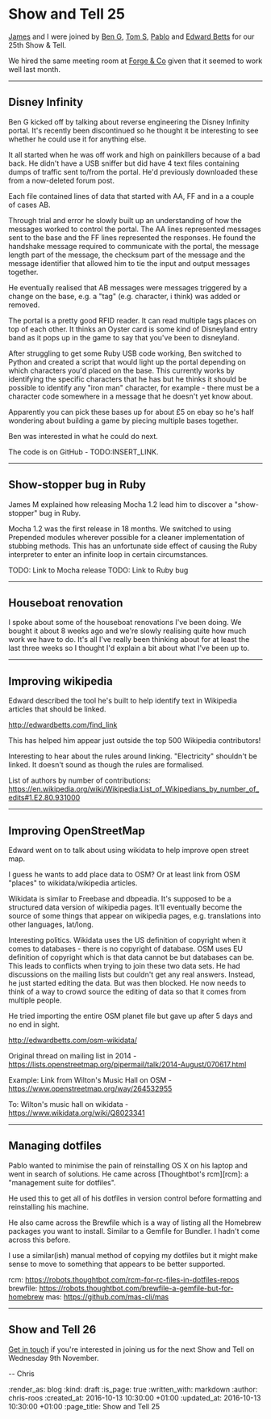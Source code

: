 Show and Tell 25
================

[James][james-mead] and I were joined by [Ben G][ben-griffiths], [Tom S][tom-stuart], [Pablo][pablo-manrubia] and [Edward Betts][edward-betts] for our 25th Show & Tell.

We hired the same meeting room at [Forge & Co][forge-and-co] given that it seemed to work well last month.

[ben-griffiths]: https://twitter.com/beng
[edward-betts]: http://edwardbetts.com/
[forge-and-co]: http://forgeandco.co.uk/
[james-mead]: /james-mead
[pablo-manrubia]: http://pmanrubia.info/
[tom-stuart]: http://codon.com/

---

## Disney Infinity

Ben G kicked off by talking about reverse engineering the Disney Infinity portal. It's recently been discontinued so he thought it be interesting to see whether he could use it for anything else.

It all started when he was off work and high on painkillers because of a bad back. He didn't have a USB sniffer but did have 4 text files containing dumps of traffic sent to/from the portal. He'd previously downloaded these from a now-deleted forum post.

Each file contained lines of data that started with AA, FF and in a a couple of cases AB.

Through trial and error he slowly built up an understanding of how the messages worked to control the portal. The AA lines represented messages sent to the base and the FF lines represented the responses. He found the handshake message required to communicate with the portal, the message length part of the message, the checksum part of the message and the message identifier that allowed him to tie the input and output messages together.

He eventually realised that AB messages were messages triggered by a change on the base, e.g. a "tag" (e.g. character, i think) was added or removed.

The portal is a pretty good RFID reader. It can read multiple tags places on top of each other. It thinks an Oyster card is some kind of Disneyland entry band as it pops up in the game to say that you've been to disneyland.

After struggling to get some Ruby USB code working, Ben switched to Python and created a script that would light up the portal depending on which characters you'd placed on the base. This currently works by identifying the specific characters that he has but he thinks it should be possible to identify any "iron man" character, for example - there must be a character code somewhere in a message that he doesn't yet know about.

Apparently you can pick these bases up for about £5 on ebay so he's half wondering about building a game by piecing multiple bases together.

Ben was interested in what he could do next.

The code is on GitHub - TODO:INSERT_LINK.

---

## Show-stopper bug in Ruby

James M explained how releasing Mocha 1.2 lead him to discover a "show-stopper" bug in Ruby.

Mocha 1.2 was the first release in 18 months. We switched to using Prepended modules wherever possible for a cleaner implementation of stubbing methods. This has an unfortunate side effect of causing the Ruby interpreter to enter an infinite loop in certain circumstances.

TODO: Link to Mocha release
TODO: Link to Ruby bug

---

## Houseboat renovation

I spoke about some of the houseboat renovations I've been doing. We bought it about 8 weeks ago and we're slowly realising quite how much work we have to do. It's all I've really been thinking about for at least the last three weeks so I thought I'd explain a bit about what I've been up to.

---

## Improving wikipedia

Edward described the tool he's built to help identify text in Wikipedia articles that should be linked.

http://edwardbetts.com/find_link

This has helped him appear just outside the top 500 Wikipedia contributors!

Interesting to hear about the rules around linking. "Electricity" shouldn't be linked. It doesn't sound as though the rules are formalised.

List of authors by number of contributions: https://en.wikipedia.org/wiki/Wikipedia:List_of_Wikipedians_by_number_of_edits#1.E2.80.931000

---

## Improving OpenStreetMap

Edward went on to talk about using wikidata to help improve open street map.

I guess he wants to add place data to OSM? Or at least link from OSM "places" to wikidata/wikipedia articles.

Wikidata is similar to Freebase and dbpeadia. It's supposed to be a structured data version of wikipedia pages. It'll eventually become the source of some things that appear on wikipedia pages, e.g. translations into other languages, lat/long.

Interesting politics. Wikidata uses the US definition of copyright when it comes to databases - there is no copyright of database. OSM uses EU definition of copyright which is that data cannot be but databases can be. This leads to conflicts when trying to join these two data sets. He had discussions on the mailing lists but couldn't get any real answers. Instead, he just started editing the data. But was then blocked. He now needs to think of a way to crowd source the editing of data so that it comes from multiple people.

He tried importing the entire OSM planet file but gave up after 5 days and no end in sight.


http://edwardbetts.com/osm-wikidata/

Original thread on mailing list in 2014 - https://lists.openstreetmap.org/pipermail/talk/2014-August/070617.html

Example: Link from Wilton's Music Hall on OSM - https://www.openstreetmap.org/way/264532955

To: Wilton's music hall on wikidata - https://www.wikidata.org/wiki/Q8023341

---

## Managing dotfiles

Pablo wanted to minimise the pain of reinstalling OS X on his laptop and went in search of solutions. He came across [Thoughtbot's rcm][rcm]: a "management suite for dotfiles".

He used this to get all of his dotfiles in version control before formatting and reinstalling his machine.

He also came across the Brewfile which is a way of listing all the Homebrew packages you want to install. Similar to a Gemfile for Bundler. I hadn't come across this before.

I use a similar(ish) manual method of copying my dotfiles but it might make sense to move to something that appears to be better supported.

rcm: https://robots.thoughtbot.com/rcm-for-rc-files-in-dotfiles-repos
brewfile: https://robots.thoughtbot.com/brewfile-a-gemfile-but-for-homebrew
mas: https://github.com/mas-cli/mas


---

## Show and Tell 26

[Get in touch][contact] if you're interested in joining us for the next Show and Tell on Wednesday 9th November.

-- Chris

[contact]: /contact

:render_as: blog
:kind: draft
:is_page: true
:written_with: markdown
:author: chris-roos
:created_at: 2016-10-13 10:30:00 +01:00
:updated_at: 2016-10-13 10:30:00 +01:00
:page_title: Show and Tell 25
